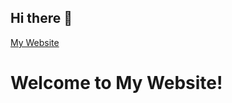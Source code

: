 ## Hi there 👋
[My Website](https://myintfrp.github.io)
<!DOCTYPE html>
<html>
<head>
    <title>My Site</title>
</head>
<body>
    <h1>Welcome to My Website!</h1>
</body>
</html>
<!--
**myintfrp/myintfrp** is a ✨ _special_ ✨ repository because its `README.md` (this file) appears on your GitHub profile.

Here are some ideas to get you started:

- 🔭 I’m currently working on ...
- 🌱 I’m currently learning ...
- 👯 I’m looking to collaborate on ...
- 🤔 I’m looking for help with ...
- 💬 Ask me about ...
- 📫 How to reach me: ...
- 😄 Pronouns: ...
- ⚡ Fun fact: ...
-->
